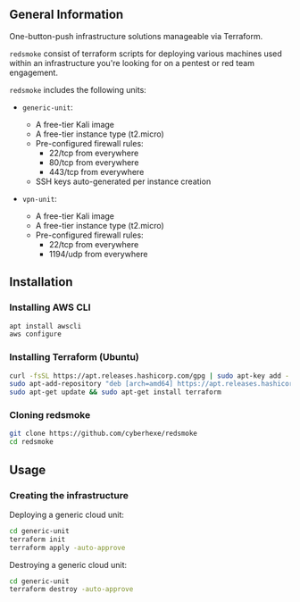## General Information

One-button-push infrastructure solutions manageable via Terraform.

`redsmoke` consist of terraform scripts for deploying various machines used within an infrastructure you're looking for on a pentest or red team engagement.

`redsmoke` includes the following units:

- `generic-unit`:
  - A free-tier Kali image
  - A free-tier instance type (t2.micro)
  - Pre-configured firewall rules: 
    - 22/tcp from everywhere
    - 80/tcp from everywhere
    - 443/tcp from everywhere
  - SSH keys auto-generated per instance creation

- `vpn-unit`:
  - A free-tier Kali image
  - A free-tier instance type (t2.micro)
  - Pre-configured firewall rules:
    - 22/tcp from everywhere
    - 1194/udp from everywhere


## Installation

### Installing AWS CLI
```bash
apt install awscli
aws configure
```

### Installing Terraform (Ubuntu)
```bash
curl -fsSL https://apt.releases.hashicorp.com/gpg | sudo apt-key add -
sudo apt-add-repository "deb [arch=amd64] https://apt.releases.hashicorp.com $(lsb_release -cs) main"
sudo apt-get update && sudo apt-get install terraform
```

### Cloning redsmoke
```bash
git clone https://github.com/cyberhexe/redsmoke
cd redsmoke
```

## Usage

### Creating the infrastructure 


Deploying a generic cloud unit:

```bash
cd generic-unit
terraform init
terraform apply -auto-approve
```

Destroying a generic cloud unit:

```bash
cd generic-unit
terraform destroy -auto-approve
```
